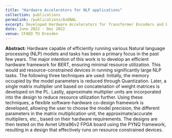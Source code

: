 ```yaml
---
title: "Hardware Accelerators for NLP applications"
collection: publications
permalink: /publications/AxONAL
excerpt: Developed Hardware Accelerators for Transformer Encoders and BERT models to perform various Natural Language Processing tasks with focus on resource constrained devices.
date: June 2022 - Dec 2022
venue: CFAED TU Dresden
---
```


**Abstract:**
Hardware capable of efficiently running various Natural language processing (NLP) models and tasks has been a primary focus in the past few years. The major intention of this work is to develop an efficient hardware framework for BERT, ensuring minimal resource utilization. This would aid resource-constrained devices in running significantly large NLP tasks. The following three techniques are used: Initially, the memory occupied by the model parameters is reduced through Quantization. Later, a single matrix multiplier unit based on concatenation of weight matrices is developed on the PL. Lastly, approximate multiplier units are incorporated into the design to reduce resource utilization further. Using these techniques, a flexible software-hardware co-design framework is developed, allowing the user to choose the model precision, the different parameters in the matrix multiplication unit, the approximate/accurate multipliers, etc., based on their hardware requirements. The designs are then tested on the Avnet Ultra96v2 FPGA board using the PYNQ framework, resulting in a design that effectively runs on resource constrained devices.

